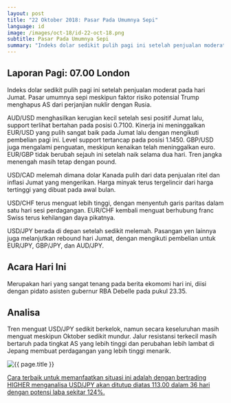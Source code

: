 ```yaml
---
layout: post
title: "22 Oktober 2018: Pasar Pada Umumnya Sepi"
language: id
image: /images/oct-18/id-22-oct-18.png
subtitle: Pasar Pada Umumnya Sepi
summary: "Indeks dolar sedikit pulih pagi ini setelah penjualan moderat pada hari Jumat. Pasar umumnya sepi meskipun faktor risiko potensial Trump menghapus AS dari perjanjian nuklir dengan Rusia"
---
```

## Laporan Pagi: 07.00 London

Indeks dolar sedikit pulih pagi ini setelah penjualan moderat pada hari Jumat. Pasar umumnya sepi meskipun faktor risiko potensial Trump menghapus AS dari perjanjian nuklir dengan Rusia.

AUD/USD menghasilkan kerugian kecil setelah sesi positif Jumat lalu, support terlihat bertahan pada posisi 0.7100. Kinerja ini meninggalkan EUR/USD yang pulih sangat baik pada Jumat lalu dengan mengikuti pembelian pagi ini. Level support tertancap pada posisi 1.1450. GBP/USD juga mengalami penguatan, meskipun kenaikan telah meninggalkan euro. EUR/GBP tidak berubah sejauh ini setelah naik selama dua hari. Tren jangka menengah masih tetap dengan pound.

USD/CAD melemah dimana dolar Kanada pulih dari data penjualan ritel dan inflasi Jumat yang mengerikan. Harga minyak terus tergelincir dari harga tertinggi yang dibuat pada awal bulan.

USD/CHF terus menguat lebih tinggi, dengan menyentuh garis paritas dalam satu hari sesi perdagangan. EUR/CHF kembali menguat berhubung franc Swiss terus kehilangan daya pikatnya.

USD/JPY berada di depan setelah sedikit melemah. Pasangan yen lainnya juga melanjutkan rebound hari Jumat, dengan mengikuti pembelian untuk EUR/JPY, GBP/JPY, dan AUD/JPY.

## Acara Hari Ini

Merupakan hari yang sangat tenang pada berita ekomomi hari ini, diisi dengan pidato asisten gubernur RBA Debelle pada pukul 23.35.

## Analisa

Tren menguat USD/JPY sedikit berkelok, namun secara keseluruhan masih menguat meskipun Oktober sedikit mundur. Jalur resistansi terkecil masih bertaruh pada tingkat AS yang lebih tinggi dan perubahan lebih lambat di Jepang membuat perdagangan yang lebih tinggi menarik.

<img src="{{ site.url }}/images/oct-18/id-22-oct-18.png" alt="{{ page.title }}" title="{{ page.title }}">

<a href="%LINK%%currency=USD&market=forex&underlying=frxUSDJPY&formname=higherlower&duration_amount=36&duration_units=d&amount=10&amount_type=stake&expiry_type=duration&barrier=113.00" target="_blank">Cara terbaik untuk memanfaatkan situasi ini adalah dengan bertrading HIGHER menganalisa USD/JPY akan ditutup diatas 113.00 dalam 36 hari dengan potensi laba sekitar 124%.</a>
